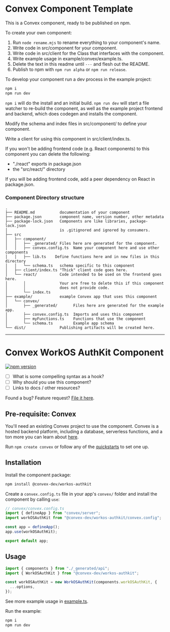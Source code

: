 # Convex Component Template

This is a Convex component, ready to be published on npm.

To create your own component:

1. Run `node rename.mjs` to rename everything to your component's name.
1. Write code in src/component for your component.
1. Write code in src/client for the Class that interfaces with the component.
1. Write example usage in example/convex/example.ts.
1. Delete the text in this readme until `---` and flesh out the README.
1. Publish to npm with `npm run alpha` or `npm run release`.

To develop your component run a dev process in the example project:

```sh
npm i
npm run dev
```

`npm i` will do the install and an initial build.
`npm run dev` will start a file watcher to re-build the component, as well as
the example project frontend and backend, which does codegen and installs the
component.

Modify the schema and index files in src/component/ to define your component.

Write a client for using this component in src/client/index.ts.

If you won't be adding frontend code (e.g. React components) to this
component you can delete the following:

- "./react" exports in package.json
- the "src/react/" directory

If you will be adding frontend code, add a peer dependency on React in package.json.

### Component Directory structure

```
.
├── README.md           documentation of your component
├── package.json        component name, version number, other metadata
├── package-lock.json   Components are like libraries, package-lock.json
│                       is .gitignored and ignored by consumers.
├── src
│   ├── component/
│   │   ├── _generated/ Files here are generated for the component.
│   │   ├── convex.config.ts  Name your component here and use other components
│   │   ├── lib.ts    Define functions here and in new files in this directory
│   │   └── schema.ts   schema specific to this component
│   ├── client/index.ts "Thick" client code goes here.
│   └── react/          Code intended to be used on the frontend goes here.
│       │               Your are free to delete this if this component
│       │               does not provide code.
│       └── index.ts
├── example/            example Convex app that uses this component
│   └── convex/
│       ├── _generated/       Files here are generated for the example app.
│       ├── convex.config.ts  Imports and uses this component
│       ├── myFunctions.ts    Functions that use the component
│       └── schema.ts         Example app schema
└── dist/               Publishing artifacts will be created here.
```

---

# Convex WorkOS AuthKit Component

[![npm version](https://badge.fury.io/js/@example%2Fwork-os-auth-kit.svg)](https://badge.fury.io/js/@example%2Fwork-os-auth-kit)

<!-- START: Include on https://convex.dev/components -->

- [ ] What is some compelling syntax as a hook?
- [ ] Why should you use this component?
- [ ] Links to docs / other resources?

Found a bug? Feature request? [File it here](https://github.com/get-convex/workos-authkit/issues).

## Pre-requisite: Convex

You'll need an existing Convex project to use the component.
Convex is a hosted backend platform, including a database, serverless functions,
and a ton more you can learn about [here](https://docs.convex.dev/get-started).

Run `npm create convex` or follow any of the [quickstarts](https://docs.convex.dev/home) to set one up.

## Installation

Install the component package:

```sh
npm install @convex-dev/workos-authkit
```

Create a `convex.config.ts` file in your app's `convex/` folder and install the component by calling `use`:

```ts
// convex/convex.config.ts
import { defineApp } from "convex/server";
import workOSAuthKit from "@convex-dev/workos-authkit/convex.config";

const app = defineApp();
app.use(workOSAuthKit);

export default app;
```

## Usage

```ts
import { components } from "./_generated/api";
import { WorkOSAuthKit } from "@convex-dev/workos-authkit";

const workOSAuthKit = new WorkOSAuthKit(components.workOSAuthKit, {
  ...options,
});
```

See more example usage in [example.ts](./example/convex/example.ts).

<!-- END: Include on https://convex.dev/components -->

Run the example:

```sh
npm i
npm run dev
```
